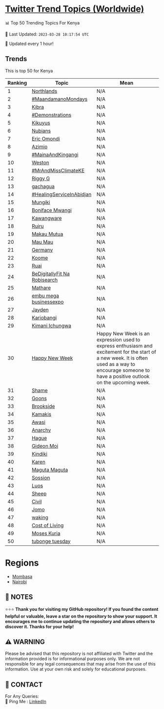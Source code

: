 [Twitter Trend Topics (Worldwide)](https://github.com/ErcinDedeoglu/Twitter-Trend-Topics)
==========


📊 Top 50 Trending Topics For Kenya

📆 Last Updated: `2023-03-28 10:17:54 UTC`

🔧 Updated every 1 hour!


## Trends

This is top 50 for Kenya

| Ranking | Topic | Mean |
| ------- | ------------ | ------------ |
| 1 | [Northlands](http://twitter.com/search?q=Northlands) | N/A |
| 2 | [#MaandamanoMondays](http://twitter.com/search?q=%23MaandamanoMondays) | N/A |
| 3 | [Kibra](http://twitter.com/search?q=Kibra) | N/A |
| 4 | [#Demonstrations](http://twitter.com/search?q=%23Demonstrations) | N/A |
| 5 | [Kikuyus](http://twitter.com/search?q=Kikuyus) | N/A |
| 6 | [Nubians](http://twitter.com/search?q=Nubians) | N/A |
| 7 | [Eric Omondi](http://twitter.com/search?q=Eric+Omondi) | N/A |
| 8 | [Azimio](http://twitter.com/search?q=Azimio) | N/A |
| 9 | [#MainaAndKingangi](http://twitter.com/search?q=%23MainaAndKingangi) | N/A |
| 10 | [Weston](http://twitter.com/search?q=Weston) | N/A |
| 11 | [#MrAndMissClimateKE](http://twitter.com/search?q=%23MrAndMissClimateKE) | N/A |
| 12 | [Riggy G](http://twitter.com/search?q=Riggy+G) | N/A |
| 13 | [gachagua](http://twitter.com/search?q=gachagua) | N/A |
| 14 | [#HealingServiceInAbidjan](http://twitter.com/search?q=%23HealingServiceInAbidjan) | N/A |
| 15 | [Mungiki](http://twitter.com/search?q=Mungiki) | N/A |
| 16 | [Boniface Mwangi](http://twitter.com/search?q=Boniface+Mwangi) | N/A |
| 17 | [Kawangware](http://twitter.com/search?q=Kawangware) | N/A |
| 18 | [Ruiru](http://twitter.com/search?q=Ruiru) | N/A |
| 19 | [Makau Mutua](http://twitter.com/search?q=Makau+Mutua) | N/A |
| 20 | [Mau Mau](http://twitter.com/search?q=Mau+Mau) | N/A |
| 21 | [Germany](http://twitter.com/search?q=Germany) | N/A |
| 22 | [Koome](http://twitter.com/search?q=Koome) | N/A |
| 23 | [Ruai](http://twitter.com/search?q=Ruai) | N/A |
| 24 | [BeDigitallyFit Na Robisearch](http://twitter.com/search?q=BeDigitallyFit+Na+Robisearch) | N/A |
| 25 | [Mathare](http://twitter.com/search?q=Mathare) | N/A |
| 26 | [embu mega businessexpo](http://twitter.com/search?q=embu+mega+businessexpo) | N/A |
| 27 | [Jayden](http://twitter.com/search?q=Jayden) | N/A |
| 28 | [Kariobangi](http://twitter.com/search?q=Kariobangi) | N/A |
| 29 | [Kimani Ichungwa](http://twitter.com/search?q=Kimani+Ichungwa) | N/A |
| 30 | [Happy New Week](http://twitter.com/search?q=Happy+New+Week) | Happy New Week is an expression used to express enthusiasm and excitement for the start of a new week. It is often used as a way to encourage someone to have a positive outlook on the upcoming week. |
| 31 | [Shame](http://twitter.com/search?q=Shame) | N/A |
| 32 | [Goons](http://twitter.com/search?q=Goons) | N/A |
| 33 | [Brookside](http://twitter.com/search?q=Brookside) | N/A |
| 34 | [Kamakis](http://twitter.com/search?q=Kamakis) | N/A |
| 35 | [Awasi](http://twitter.com/search?q=Awasi) | N/A |
| 36 | [Anarchy](http://twitter.com/search?q=Anarchy) | N/A |
| 37 | [Hague](http://twitter.com/search?q=Hague) | N/A |
| 38 | [Gideon Moi](http://twitter.com/search?q=Gideon+Moi) | N/A |
| 39 | [Kindiki](http://twitter.com/search?q=Kindiki) | N/A |
| 40 | [Karen](http://twitter.com/search?q=Karen) | N/A |
| 41 | [Maguta Maguta](http://twitter.com/search?q=Maguta+Maguta) | N/A |
| 42 | [Sossion](http://twitter.com/search?q=Sossion) | N/A |
| 43 | [Luos](http://twitter.com/search?q=Luos) | N/A |
| 44 | [Sheep](http://twitter.com/search?q=Sheep) | N/A |
| 45 | [Civil](http://twitter.com/search?q=Civil) | N/A |
| 46 | [Jomo](http://twitter.com/search?q=Jomo) | N/A |
| 47 | [waking](http://twitter.com/search?q=waking) | N/A |
| 48 | [Cost of Living](http://twitter.com/search?q=Cost+of+Living) | N/A |
| 49 | [Moses Kuria](http://twitter.com/search?q=Moses+Kuria) | N/A |
| 50 | [tubonge tuesday](http://twitter.com/search?q=tubonge+tuesday) | N/A |



# Regions

* [Mombasa](</Kenya/Mombasa.md>)
* [Nairobi](</Kenya/Nairobi.md>)



## 📝 NOTES

⭐⭐⭐ **Thank you for visiting my GitHub repository! If you found the content helpful or valuable, leave a star on the repository to show your support. It encourages me to continue updating the repository and allows others to discover it. Thanks for your help!**


## ⚠️ WARNING

Please be advised that this repository is not affiliated with Twitter and the information provided is for informational purposes only. We are not responsible for any legal consequences that may arise from the use of this information. Use at your own risk and solely for educational purposes.


## 📨 CONTACT

 For Any Queries:  
            🏓 Ping Me : [LinkedIn](https://www.linkedin.com/in/ercindedeoglu/)
